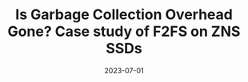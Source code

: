 ---
title: "Is Garbage Collection Overhead Gone? Case study of F2FS on ZNS SSDs"
number: 99
authors: ["Dongjoo Seo", "Ping-Xiang Chen", "Huaicheng Li", "Matias Bjørling", "Nikil Dutt"]
date: 2023-07-01
publication_types: ["1"]
publication: "In 15th ACM Workshop on Hot Topics in Storage and File Systems (HotStorage)"
publication_short: "HotStorage '23"
abstract: ""
featured: false
image:
  caption: ""
  focal_point: ""
  preview_only: false
url_pdf: "https://huaicheng.github.io/p/hotstorage23-zgc.pdf"
url_code: ""
url_slides: ""
url_video: ""
url_dataset: ""
url_poster: ""
url_source: ""
math: false
highlight: false
projects: []
slides: ""
--- 